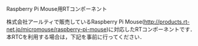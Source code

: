 Raspberry Pi Mouse用RTコンポーネント

株式会社アールティで販売しているRaspberry Pi Mouse(http://products.rt-net.jp/micromouse/raspberry-pi-mouse)に対応したRTコンポーネントです．
本RTCを利用する場合は，下記を事前に行ってください．

